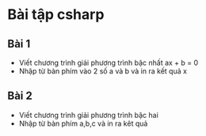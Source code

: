 # Bài tập csharp
## Bài 1
- Viết chương trình giải phương trình bậc nhất ax + b = 0
-  Nhập từ bàn phím vào 2 số a và b và in ra kết quả x
## Bài 2
- Viết chương trình giải phương trình bậc hai
- Nhập từ bàn phím a,b,c và in ra kêt quả
